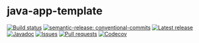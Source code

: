 # java-app-template

[![Build status](https://github.com/cake-lier/java-app-template/actions/workflows/release.yml/badge.svg)](https://github.com/cake-lier/java-app-template/actions/workflows/release.yml)
[![semantic-release: conventional-commits](https://img.shields.io/badge/semantic--release-conventional_commits-e10098?logo=semantic-release)](https://github.com/semantic-release/semantic-release)
[![Latest release](https://img.shields.io/github/v/release/cake-lier/java-app-template)](https://github.com/cake-lier/java-app-template/releases/latest/)
[![Javadoc](https://img.shields.io/github/v/release/cake-lier/java-app-template?label=javadoc)](https://cake-lier.github.io/java-app-template/io/github/cake-lier)
[![Issues](https://img.shields.io/github/issues/cake-lier/java-app-template)](https://github.com/cake-lier/java-app-template/issues)
[![Pull requests](https://img.shields.io/github/issues-pr/cake-lier/java-app-template)](https://github.com/cake-lier/java-app-template/pulls)
[![Codecov](https://codecov.io/gh/cake-lier/java-app-template/branch/main/graph/badge.svg?token=UX36N6CU78)](https://codecov.io/gh/cake-lier/java-app-template)
